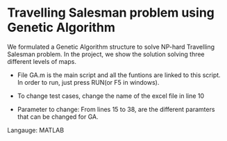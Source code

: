 # Travelling Salesman problem using Genetic Algorithm
We formulated a Genetic Algorithm structure to solve NP-hard Travelling Salesman problem.
In the project, we show the solution solving three different levels of maps.

- File GA.m is the main script and all the funtions are linked to this script.
In order to run, just press RUN(or F5 in windows).


- To change test cases, change the name of the excel file in line 10

- Parameter to change: From lines 15 to 38, are the different paramters that can be changed for GA.

Langauge: MATLAB